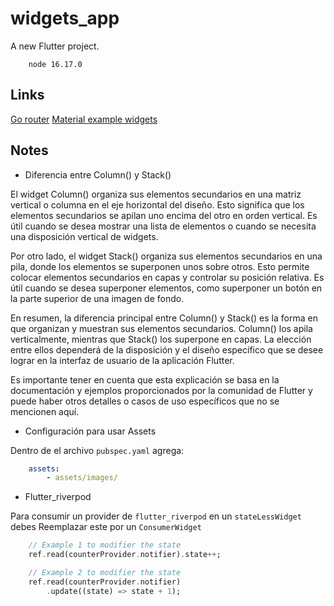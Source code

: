 # widgets_app

A new Flutter project.

```CDM
    node 16.17.0
```

## Links

[Go router](https://pub.dev/packages/go_router)
[Material example widgets](https://m3.material.io/develop/flutter)

## Notes

- Diferencia entre Column() y Stack()

El widget Column() organiza sus elementos secundarios en una matriz vertical o columna en el eje horizontal del diseño. Esto significa que los elementos secundarios se apilan uno encima del otro en orden vertical. Es útil cuando se desea mostrar una lista de elementos o cuando se necesita una disposición vertical de widgets.

Por otro lado, el widget Stack() organiza sus elementos secundarios en una pila, donde los elementos se superponen unos sobre otros. Esto permite colocar elementos secundarios en capas y controlar su posición relativa. Es útil cuando se desea superponer elementos, como superponer un botón en la parte superior de una imagen de fondo.

En resumen, la diferencia principal entre Column() y Stack() es la forma en que organizan y muestran sus elementos secundarios. Column() los apila verticalmente, mientras que Stack() los superpone en capas. La elección entre ellos dependerá de la disposición y el diseño específico que se desee lograr en la interfaz de usuario de la aplicación Flutter.

Es importante tener en cuenta que esta explicación se basa en la documentación y ejemplos proporcionados por la comunidad de Flutter y puede haber otros detalles o casos de uso específicos que no se mencionen aquí.

- Configuración para usar Assets

Dentro de el archivo `pubspec.yaml` agrega:

``` yaml
    assets:
        - assets/images/
```

- Flutter_riverpod

Para consumir un provider de `flutter_riverpod` en un `stateLessWidget`
debes Reemplazar este por un `ConsumerWidget`

```Dart
    // Example 1 to modifier the state
    ref.read(counterProvider.notifier).state++;

    // Example 2 to modifier the state
    ref.read(counterProvider.notifier)
        .update((state) => state + 1);
```
